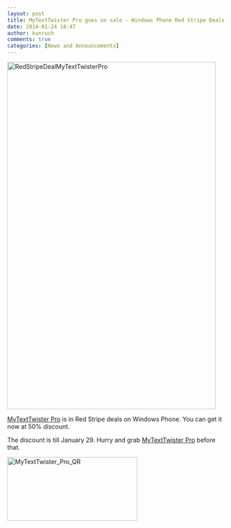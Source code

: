 ```yaml
---
layout: post
title: MyTextTwister Pro goes on sale - Windows Phone Red Stripe Deals
date: 2014-01-24 18:47
author: kunruch
comments: true
categories: [News and Announcements]
---
```

<a href="https://kunruchcreations.com/wp-content/uploads/2014/01/RedStripeDealMyTextTwisterPro.jpg"><img class="aligncenter size-full wp-image-1473" alt="RedStripeDealMyTextTwisterPro" src="https://kunruchcreations.com/wp-content/uploads/2014/01/RedStripeDealMyTextTwisterPro.jpg" width="480" height="800" /></a>

<a href="http://apps.kunruchcreations.com/mytexttwister/" target="_blank">MyTextTwister Pro</a> is in Red Stripe deals on Windows Phone. You can get it now at 50% discount.

The discount is till January 29. Hurry and grab <a href="http://apps.kunruchcreations.com/mytexttwister/" target="_blank">MyTextTwister Pro</a> before that.

<a href="https://kunruchcreations.com/wp-content/uploads/2014/01/MyTextTwister_Pro_QR.png"><img class="aligncenter size-medium wp-image-1475" alt="MyTextTwister_Pro_QR" src="https://kunruchcreations.com/wp-content/uploads/2014/01/MyTextTwister_Pro_QR.png" width="300" height="147" /></a>
